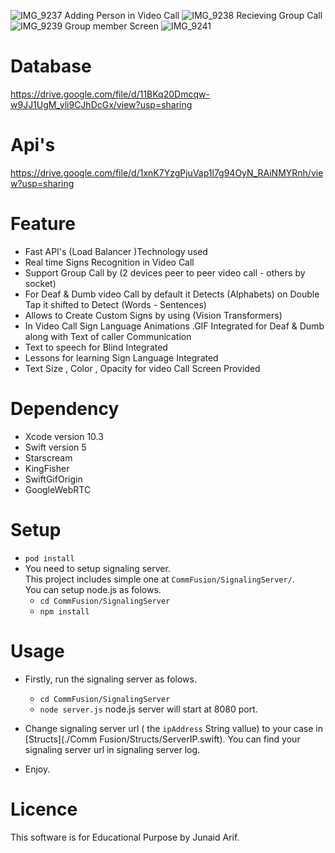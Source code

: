 ![IMG_9237](https://github.com/junaidbackspace/Video-Call-Sign-Language-Recognition-ASL---BSL-/assets/88697352/6b6cf6b4-9ca7-43a4-a9ee-f026ca3d0f8f)
Adding Person in Video Call
![IMG_9238](https://github.com/junaidbackspace/Video-Call-Sign-Language-Recognition-ASL---BSL-/assets/88697352/8b5e19fc-75ef-4ba4-81fd-1c80e6a5c4f6)
Recieving Group Call
![IMG_9239](https://github.com/junaidbackspace/Video-Call-Sign-Language-Recognition-ASL---BSL-/assets/88697352/b54168d7-9afd-4b27-8607-137709cf686d)
Group member Screen
![IMG_9241](https://github.com/junaidbackspace/Video-Call-Sign-Language-Recognition-ASL---BSL-/assets/88697352/a24bb2b0-c4af-479d-9020-516b99dbb86d)



# Database
https://drive.google.com/file/d/11BKq20Dmcqw-w9JJ1UgM_yli9CJhDcGx/view?usp=sharing

# Api's
https://drive.google.com/file/d/1xnK7YzgPjuVap1l7g94OyN_RAiNMYRnh/view?usp=sharing


# Feature

- Fast API's (Load Balancer )Technology used
- Real time Signs Recognition in Video Call
- Support Group Call by (2 devices peer to peer video call - others by socket)
- For Deaf & Dumb video Call by default it Detects (Alphabets) on Double Tap it shifted to Detect (Words - Sentences)
- Allows to Create Custom Signs by using (Vision Transformers)
- In Video Call Sign Language Animations .GIF Integrated for Deaf & Dumb along with Text of caller Communication
- Text to speech for Blind Integrated
- Lessons for learning Sign Language Integrated
- Text Size , Color , Opacity for video Call Screen Provided


# Dependency

- Xcode version 10.3
- Swift version 5
- Starscream
- KingFisher
- SwiftGifOrigin
- GoogleWebRTC

# Setup

- `pod install`
- You need to setup signaling server.  
  This project includes simple one at `CommFusion/SignalingServer/`.  
  You can setup node.js as folows.
  - `cd CommFusion/SignalingServer`
  - `npm install`

# Usage

- Firstly, run the signaling server as folows.
  - `cd CommFusion/SignalingServer`
  - `node server.js`
    node.js server will start at 8080 port.
- Change signaling server url ( the `ipAddress` String vallue) to your case in [Structs](./Comm Fusion/Structs/ServerIP.swift). You can find your signaling server     url in signaling server log.
  
- Enjoy.

# Licence

This software is for Educational Purpose by Junaid Arif.
